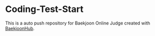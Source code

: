 # Coding-Test-Start
This is a auto push repository for Baekjoon Online Judge created with [BaekjoonHub](https://github.com/BaekjoonHub/BaekjoonHub).
